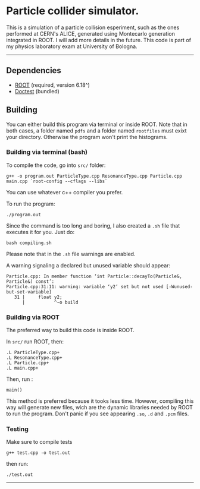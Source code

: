 # Particle collider simulator.
This is a simulation of a particle collision esperiment, such as the ones performed at CERN's ALICE, generated using Montecarlo generation integrated in ROOT. I will add more details in the future.
This code is part of my physics laboratory exam at University of Bologna.

--------------------------------------------------------------------------------

## Dependencies
- [ROOT](https://root.cern/) (required, version 6.18^)
- [Doctest](https://github.com/onqtam/doctest) (bundled)

## Building
You can either build this program via terminal or inside ROOT.
Note that in both cases, a folder named ```pdfs``` and a folder named ```rootfiles``` must exixt your directory. Otherwise the program won't print the histograms.

### Building via terminal (bash)
To compile the code, go into ```src/``` folder:
```shell
g++ -o program.out ParticleType.cpp ResonanceType.cpp Particle.cpp main.cpp `root-config --cflags --libs`
```
You can use whatever c++ compiler you prefer.

To run the program:
```shell
./program.out
```

Since the command is too long and boring, I also created a ```.sh``` file that executes it for you. Just do:
```shell
bash compiling.sh
```
Please note that in the ```.sh``` file warnings are enabled.

A warning signaling a declared but unused variable should appear:
```shell
Particle.cpp: In member function ‘int Particle::decayTo(Particle&, Particle&) const’:
Particle.cpp:31:11: warning: variable ‘y2’ set but not used [-Wunused-but-set-variable]
   31 |     float y2;
      |           ^~o build 
```
### Building via ROOT
The preferred way to build this code is inside ROOT.

In ```src/``` run ROOT, then:
```shell
.L ParticleType.cpp+
.L ResonanceType.cpp+
.L Particle.cpp+
.L main.cpp+
```
Then, run :
```shell
main()
```
This method is preferred because it tooks less time. However, compiling this way will generate new files, wich are the dynamic libraries needed by ROOT to run the program. Don't panic if you see appearing ```.so```, ```.d``` and ```.pcm``` files.

### Testing
Make sure to compile tests
```shell
g++ test.cpp -o test.out
```
then run:
```shell
./test.out
```

--------------------------------------------------------------------------------
